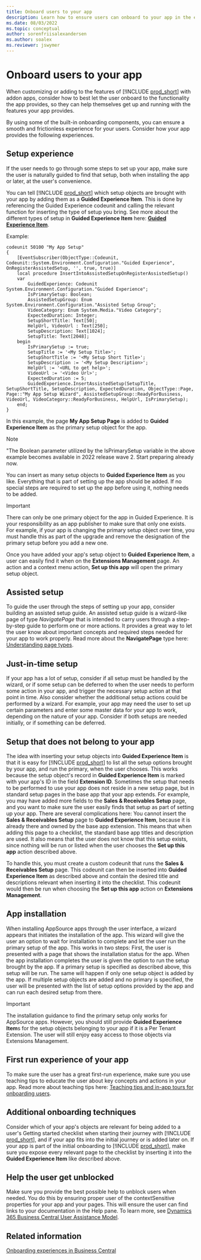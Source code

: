 ```yaml
---
title: Onboard users to your app
description: Learn how to ensure users can onboard to your app in the easiest way.
ms.date: 08/03/2022
ms.topic: conceptual
author: sorenfriisalexandersen
ms.author: soalex
ms.reviewer: jswymer
---
```


# Onboard users to your app

When customizing or adding to the features of [!INCLUDE [prod_short](../includes/prod_short.md)] with addon apps, consider how to best let the user onboard to the functionality the app provides, so they can help themselves get up and running with the features your app provides.

By using some of the built-in onboarding components, you can ensure a smooth and frictionless experience for your users. Consider how your app provides the following experiences.  

## Setup experience

If the user needs to go through some steps to set up your app, make sure the user is naturally guided to find that setup, both when installing the app or later, at the user's convenience.

You can tell [!INCLUDE [prod_short](../includes/prod_short.md)] which setup objects are brought with your app by adding them as a **Guided Experience Item**. This is done by referencing the Guided Experience codeunit and calling the relevant function for inserting the type of setup you bring. See more about the different types of setup in **Guided Experience Item** here: [**Guided Experience Item**](onboarding-checklist.md#guided-experience-item).

Example:

```al
codeunit 50100 "My App Setup"
{
    [EventSubscriber(ObjectType::Codeunit, Codeunit::System.Environment.Configuration."Guided Experience", OnRegisterAssistedSetup, '', true, true)]
    local procedure InsertIntoAssistedSetupOnRegisterAssistedSetup()
    var
        GuidedExperience: Codeunit System.Environment.Configuration."Guided Experience";
        IsPrimarySetup: Boolean;
        AssistedSetupGroup: Enum System.Environment.Configuration."Assisted Setup Group";
        VideoCategory: Enum System.Media."Video Category";
        ExpectedDuration: Integer;
        SetupShortTitle: Text[50];
        HelpUrl, VideoUrl : Text[250];
        SetupDescription: Text[1024];
        SetupTitle: Text[2048];
    begin
        IsPrimarySetup := true;
        SetupTitle := '<My Setup Title>';
        SetupShortTitle := '<My Setup Short Title>';
        SetupDescription := '<My Setup Description>';
        HelpUrl := '<URL to get help>';
        VideoUrl := '<Video Url>';
        ExpectedDuration := 5;
        GuidedExperience.InsertAssistedSetup(SetupTitle, SetupShortTitle, SetupDescription, ExpectedDuration, ObjectType::Page, Page::"My App Setup Wizard", AssistedSetupGroup::ReadyForBusiness, VideoUrl, VideoCategory::ReadyForBusiness, HelpUrl, IsPrimarySetup);
    end;
}
```

In this example, the page **My App Setup Page** is added to ****Guided Experience Item**** as the primary setup object for the app.  

> [!NOTE]  
> "The Boolean parameter utilized by the IsPrimarySetup variable in the above example becomes available in 2022 release wave 2. Start preparing already now.

You can insert as many setup objects to **Guided Experience Item** as you like. Everything that is part of setting up the app should be added. If no special steps are required to set up the app before using it, nothing needs to be added.

> [!IMPORTANT]  
> There can only be one primary object for the app in Guided Experience. It is your responsibility as an app publisher to make sure that only one exists. For example, if your app is changing the primary setup object over time, you must handle this as part of the upgrade and remove the designation of the primary setup before you add a new one.

Once you have added your app's setup object to **Guided Experience Item**, a user can easily find it when on the **Extensions Management** page. An action and a context menu action, **Set up this app** will open the primary setup object.

## Assisted setup

To guide the user through the steps of setting up your app, consider building an assisted setup guide. An assisted setup guide is a wizard-like page of type *NavigatePage* that is intended to carry users through a step-by-step guide to perform one or more actions. It provides a great way to let the user know about important concepts and required steps needed for your app to work properly. Read more about the **NavigatePage** type here: [Understanding page types](../developer/devenv-page-types-and-layouts.md#understanding-page-types).

## Just-in-time setup

If your app has a lot of setup, consider if all setup must be handled by the wizard, or if some setup can be deferred to when the user needs to perform some action in your app, and trigger the necessary setup action at that point in time. Also consider whether the additional setup actions could be performed by a wizard. For example, your app may need the user to set up certain parameters and enter some master data for your app to work, depending on the nature of your app. Consider if both setups are needed initially, or if something can be deferred.

## Setup that does not belong to your app

The idea with inserting your setup objects into **Guided Experience Item** is that it is easy for [!INCLUDE [prod_short](../includes/prod_short.md)] to list all the setup options brought by your app, and run the primary, when the user chooses. This works because the setup object's record in **Guided Experience Item** is marked with your app's ID in the field **Extension ID**. Sometimes the setup that needs to be performed to use your app does not reside in a new setup page, but in standard setup pages in the base app that your app extends. For example, you may have added more fields to the **Sales & Receivables Setup** page, and you want to make sure the user easily finds that setup as part of setting up your app. There are several complications here: You cannot insert the **Sales & Receivables Setup** page to **Guided Experience Item**, because it is already there and owned by the base app extension. This means that when adding this page to a checklist, the standard base app titles and description are used. It also means that the user does not know that this setup exists, since nothing will be run or listed when the user chooses the **Set up this app** action described above.

To handle this, you must create a custom codeunit that runs the **Sales & Receivables Setup** page. This codeunit can then be inserted into **Guided Experience Item** as described above and contain the desired title and descriptions relevant when inserting it into the checklist. This codeunit would then be run when choosing the **Set up this app** action on **Extensions Management**.

## App installation

When installing AppSource apps through the user interface, a wizard appears that initiates the installation of the app. This wizard will give the user an option to wait for installation to complete and let the user run the primary setup of the app. This works in two steps: First, the user is presented with a page that shows the installation status for the app. When the app installation completes the user is given the option to run the setup brought by the app. If a primary setup is specified as described above, this setup will be run. The same will happen if only one setup object is added by the app. If multiple setup objects are added and no primary is specified, the user will be presented with the list of setup options provided by the app and can run each desired setup from there.

> [!IMPORTANT]  
> The installation guidance to find the primary setup only works for AppSource apps. However, you should still provide **Guided Experience Item**s for the setup objects belonging to your app if it is a Per Tenant Extension. The user will still enjoy easy access to those objects via Extensions Management.  

## First run experience of your app

To make sure the user has a great first-run experience, make sure you use teaching tips to educate the user about key concepts and actions in your app. Read more about teaching tips here: [Teaching tips and in-app tours for onboarding users](onboarding-teaching-tips-tours.md).

## Additional onboarding techniques

Consider which of your app's objects are relevant for being added to a user's Getting started checklist when starting their journey with [!INCLUDE [prod_short](../includes/prod_short.md)], and if your app fits into the initial journey or is added later on. If your app is part of the initial onboarding to [!INCLUDE [prod_short](../includes/prod_short.md)], make sure you expose every relevant page to the checklist by inserting it into the **Guided Experience Item** like described above. 

## Help the user get unblocked

Make sure you provide the best possible help to unblock users when needed. You do this by ensuring proper user of the contextSensitive properties for your app and your pages. This will ensure the user can find links to your documentation in the Help pane. To learn more, see [Dynamics 365 Business Central User Assistance Model](../user-assistance.md).

## Related information

[Onboarding experiences in Business Central](onboarding-experiences.md)  
